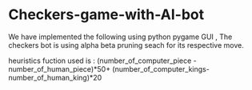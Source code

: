# Checkers-game-with-AI-bot
We have implemented the following using python pygame GUI ,
The checkers bot is using alpha beta pruning seach for its respective move.

heuristics fuction used is :
(number_of_computer_piece - number_of_human_piece)*50+ (number_of_computer_kings-number_of_human_king)*20

